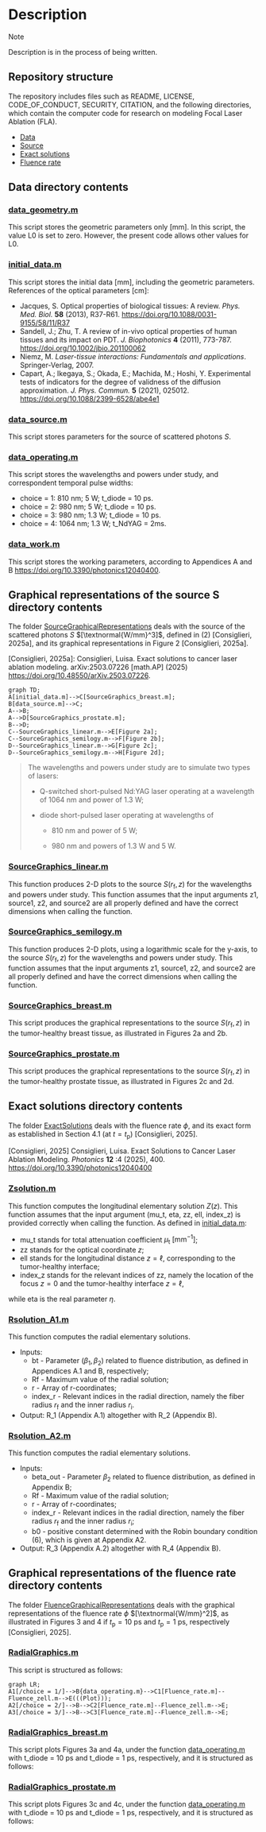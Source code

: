 # Description

> [!NOTE] 
> Description is in the process of being written.

## Repository structure

The repository includes files such as README, LICENSE, CODE_OF_CONDUCT, SECURITY, CITATION,
and the following directories, which contain the computer code for research on modeling Focal Laser Ablation (FLA). 
* [Data](#data-directory-contents)
* [Source](#graphical-representations-of-the-source-s-directory-contents)
* [Exact solutions](#exact-solutions-directory-contents)
* [Fluence rate](#graphical-representations-of-the-fluence-rate-directory-contents)

## Data directory contents

### [data_geometry.m](data/data_geometry.m)

This script stores the geometric parameters only [mm]. In this script, the value L0 is set to zero. However, the present code allows other values for L0.

### [initial_data.m](Data/initial_data.m)

This script stores the initial data [mm], including the geometric parameters. References of the optical parameters [cm]:

- Jacques, S. Optical properties of biological tissues: A review. *Phys. Med. Biol.* **58** (2013), R37-R61. <https://doi.org/10.1088/0031-9155/58/11/R37>
- Sandell, J.; Zhu, T. A review of in-vivo optical properties of human tissues and its impact on PDT. *J. Biophotonics* **4** (2011), 773-787. <https://doi.org/10.1002/jbio.201100062>
- Niemz, M. *Laser-tissue interactions: Fundamentals and applications*. Springer-Verlag, 2007.
- Capart, A.; Ikegaya, S.; Okada, E.; Machida, M.; Hoshi, Y. Experimental tests of indicators for the degree of validness of the diffusion approximation. *J. Phys. Commun.* **5** (2021), 025012. <https://doi.org/10.1088/2399-6528/abe4e1>

### [data_source.m](Data/data_source.m)

This script stores parameters for the source of scattered photons $S$.

### [data_operating.m](Data/data_operating.m)

This script stores the wavelengths and powers under study, and correspondent temporal pulse widths:
- choice = 1: 810 nm; 5 W; t_diode = 10 ps.
- choice = 2: 980 nm; 5 W; t_diode = 10 ps.
- choice = 3: 980 nm; 1.3 W; t_diode = 10 ps.
- choice = 4: 1064 nm; 1.3 W; t_NdYAG = 2ms.

### [data_work.m](Data/data_work.m)

This script stores the working parameters, according to Appendices A and B <https://doi.org/10.3390/photonics12040400>.

## Graphical representations of the source S directory contents

The folder [SourceGraphicalRepresentations](SourceGraphicalRepresentations) deals with the source of the scattered photons $S$ $[\textnormal{W/mm}^3]$, defined in (2) [Consiglieri, 2025a], and its graphical representations in Figure 2 [Consiglieri, 2025a].

[Consiglieri, 2025a]: Consiglieri, Luisa. Exact solutions to cancer laser ablation modeling. arXiv:2503.07226 [math.AP] (2025) <https://doi.org/10.48550/arXiv.2503.07226>.

```mermaid
graph TD;
A[initial_data.m]-->C[SourceGraphics_breast.m];
B[data_source.m]-->C;
A-->B;
A-->D[SourceGraphics_prostate.m];
B-->D;
C--SourceGraphics_linear.m-->E[Figure 2a];
C--SourceGraphics_semilogy.m-->F[Figure 2b];
D--SourceGraphics_linear.m-->G[Figure 2c];
D--SourceGraphics_semilogy.m-->H[Figure 2d];
```

> The wavelengths and powers under study are to simulate two types of lasers:
>
> - Q-switched short-pulsed Nd:YAG laser operating at a wavelength of 1064 nm and power of 1.3 W;
>
> - diode short-pulsed laser operating at wavelengths of
> 
>    - 810 nm and power of 5 W;
>
>    - 980 nm and powers of 1.3 W and 5 W.


### [SourceGraphics_linear.m](SourceGraphicalRepresentations/SourceGraphics_linear.m)

This function produces 2-D plots to the source $S(r_\mathrm{f},z)$ for the wavelengths and powers under study. This function assumes that the input arguments z1, source1, z2, and source2 are all properly defined and have the correct dimensions when calling the function.

### [SourceGraphics_semilogy.m](SourceGraphicalRepresentations/SourceGraphics_semilogy.m)

This function produces 2-D plots, using a logarithmic scale for the y-axis, to the source $S(r_\mathrm{f},z)$ for the wavelengths and powers under study. This function assumes that the input arguments z1, source1, z2, and source2 are all properly defined and have the correct dimensions when calling the function.

### [SourceGraphics_breast.m](SourceGraphicalRepresentations/SourceGraphics_breast.m)

This script produces the graphical representations to the source $S(r_\mathrm{f},z)$ in the tumor-healthy breast tissue, as illustrated in Figures 2a and 2b.

### [SourceGraphics_prostate.m](SourceGraphicalRepresentations/SourceGraphics_prostate.m)

This script produces the graphical representations to the source $S(r_\mathrm{f},z)$ in the tumor-healthy prostate tissue, as illustrated in Figures 2c and 2d.

## Exact solutions directory contents

The folder [ExactSolutions](ExactSolutions) deals with the fluence rate $\phi$, and its exact form as established in Section 4.1 (at $t = t_\mathrm{p}$) [Consiglieri, 2025].

[Consiglieri, 2025] Consiglieri, Luisa. Exact Solutions to Cancer Laser Ablation Modeling. *Photonics* **12** :4 (2025), 400. <https://doi.org/10.3390/photonics12040400>

### [Zsolution.m](ExactSolutions/Zsolution.m)

This function computes the longitudinal elementary solution $Z(z)$. This function assumes that the input argument (mu_t, eta, zz, ell, index_z) is provided correctly when calling the function. As defined in [initial_data.m](Data/initial_data.m):
* mu_t stands for total attenuation coefficient $\mu_\mathrm{t}$ $[\mathrm{mm}^{-1}]$;
* zz stands for the optical coordinate $z$;
* ell stands for the longitudinal distance $z = \ell$, corresponding to the tumor-healthy interface;
* index_z stands for the relevant indices of zz, namely the location of the focus $z=0$ and the tumor-healthy interface $z = \ell$,

while eta is the real parameter $\eta$.

### [Rsolution_A1.m](ExactSolutions/Rsolution_A1.m)

This function computes the radial elementary solutions.
- Inputs:
  - bt - Parameter $(\beta_1, \beta_2)$ related to fluence distribution, as defined in Appendices A.1 and B, respectively;
  - Rf       - Maximum value of the radial solution;
  - r        - Array of r-coordinates;
  - index_r  - Relevant indices in the radial direction, namely the fiber radius $r_\mathrm{f}$ and the inner radius $r_\mathrm{i}$.
- Output: R_1 (Appendix A.1) altogether with R_2 (Appendix B).

### [Rsolution_A2.m](ExactSolutions/Rsolution_A2.m)

This function computes the radial elementary solutions.
- Inputs:
  - beta_out - Parameter $\beta_2$ related to fluence distribution, as defined in Appendix B;
  - Rf       - Maximum value of the radial solution;
  - r        - Array of r-coordinates;
  - index_r  - Relevant indices in the radial direction, namely the fiber radius $r_\mathrm{f}$ and the inner radius $r_\mathrm{i}$;
  - b0       - positive constant determined with the Robin boundary condition (6), which is given at Appendix A2.
- Output: R_3 (Appendix A.2) altogether with R_4 (Appendix B).

## Graphical representations of the fluence rate directory contents

The folder [FluenceGraphicalRepresentations](FluenceGraphicalRepresentations) deals with the graphical representations of the fluence rate $\phi$ $[\textnormal{W/mm}^2]$, as illustrated in Figures 3 and 4 if $t_\mathrm{p} = 10$ ps and $t_\mathrm{p} = 1$ ps, respectively [Consiglieri, 2025].

### [RadialGraphics.m](FluenceGraphicalRepresentations/RadialGraphics.m)

This script is structured as follows:

```mermaid
graph LR;
A1[/choice = 1/]-->B{data_operating.m}-->C1[Fluence_rate.m]--Fluence_zell.m-->E(((Plot)));
A2[/choice = 2/]-->B-->C2[Fluence_rate.m]--Fluence_zell.m-->E;
A3[/choice = 3/]-->B-->C3[Fluence_rate.m]--Fluence_zell.m-->E;
```

### [RadialGraphics_breast.m](FluenceGraphicalRepresentations/RadialGraphics_breast.m)

This script plots Figures 3a and 4a, under the function [data_operating.m](Data/data_operating.m) with t_diode = 10 ps and t_diode = 1 ps, respectively,
and it is structured as follows:

### [RadialGraphics_prostate.m](FluenceGraphicalRepresentations/RadialGraphics_prostate.m)

This script plots Figures 3c and 4c, under the function [data_operating.m](Data/data_operating.m) with t_diode = 10 ps and t_diode = 1 ps, respectively,
and it is structured as follows:
